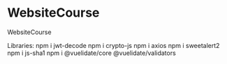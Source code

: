 # WebsiteCourse
WebsiteCourse

Libraries:
npm i jwt-decode
npm i crypto-js
npm i axios
npm i sweetalert2
npm i js-sha1
npm i @vuelidate/core @vuelidate/validators
